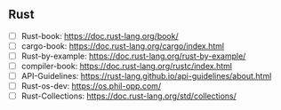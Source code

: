 
## Rust
- [ ] Rust-book: https://doc.rust-lang.org/book/
- [ ] cargo-book: https://doc.rust-lang.org/cargo/index.html
- [ ] Rust-by-example: https://doc.rust-lang.org/rust-by-example/
- [ ] compiler-book: https://doc.rust-lang.org/rustc/index.html
- [ ] API-Guidelines: https://rust-lang.github.io/api-guidelines/about.html
- [ ] Rust-os-dev: https://os.phil-opp.com/
- [ ] Rust-Collections: https://doc.rust-lang.org/std/collections/